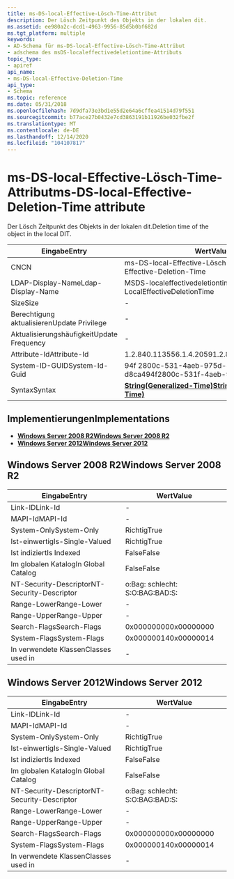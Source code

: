 ```yaml
---
title: ms-DS-local-Effective-Lösch-Time-Attribut
description: Der Lösch Zeitpunkt des Objekts in der lokalen dit.
ms.assetid: ee980a2c-dcd1-4963-9956-85d5b0bf682d
ms.tgt_platform: multiple
keywords:
- AD-Schema für ms-DS-local-Effective-Lösch-Time-Attribut
- adschema des msDS-localeffectivedeletiontime-Attributs
topic_type:
- apiref
api_name:
- ms-DS-local-Effective-Deletion-Time
api_type:
- Schema
ms.topic: reference
ms.date: 05/31/2018
ms.openlocfilehash: 7d9dfa73e3bd1e55d2e64a6cffea41514d79f551
ms.sourcegitcommit: b77ace27b0432e7cd3863191b11926be032fbe2f
ms.translationtype: MT
ms.contentlocale: de-DE
ms.lasthandoff: 12/14/2020
ms.locfileid: "104107817"
---
```

# <a name="ms-ds-local-effective-deletion-time-attribute"></a><span data-ttu-id="39ab4-105">ms-DS-local-Effective-Lösch-Time-Attribut</span><span class="sxs-lookup"><span data-stu-id="39ab4-105">ms-DS-local-Effective-Deletion-Time attribute</span></span>

<span data-ttu-id="39ab4-106">Der Lösch Zeitpunkt des Objekts in der lokalen dit.</span><span class="sxs-lookup"><span data-stu-id="39ab4-106">Deletion time of the object in the local DIT.</span></span>



| <span data-ttu-id="39ab4-107">Eingabe</span><span class="sxs-lookup"><span data-stu-id="39ab4-107">Entry</span></span> | <span data-ttu-id="39ab4-108">Wert</span><span class="sxs-lookup"><span data-stu-id="39ab4-108">Value</span></span> |
|-------------------|---------------------------------------------------------------|
| <span data-ttu-id="39ab4-109">CN</span><span class="sxs-lookup"><span data-stu-id="39ab4-109">CN</span></span>                | <span data-ttu-id="39ab4-110">ms-DS-local-Effective-Lösch Zeit</span><span class="sxs-lookup"><span data-stu-id="39ab4-110">ms-DS-local-Effective-Deletion-Time</span></span>                           |
| <span data-ttu-id="39ab4-111">LDAP-Display-Name</span><span class="sxs-lookup"><span data-stu-id="39ab4-111">Ldap-Display-Name</span></span> | <span data-ttu-id="39ab4-112">MSDS-localeffectivedeletiontime</span><span class="sxs-lookup"><span data-stu-id="39ab4-112">msDS-LocalEffectiveDeletionTime</span></span>                               |
| <span data-ttu-id="39ab4-113">Size</span><span class="sxs-lookup"><span data-stu-id="39ab4-113">Size</span></span>              | \-                                                            |
| <span data-ttu-id="39ab4-114">Berechtigung aktualisieren</span><span class="sxs-lookup"><span data-stu-id="39ab4-114">Update Privilege</span></span>  | \-                                                            |
| <span data-ttu-id="39ab4-115">Aktualisierungshäufigkeit</span><span class="sxs-lookup"><span data-stu-id="39ab4-115">Update Frequency</span></span>  | \-                                                            |
| <span data-ttu-id="39ab4-116">Attribute-Id</span><span class="sxs-lookup"><span data-stu-id="39ab4-116">Attribute-Id</span></span>      | <span data-ttu-id="39ab4-117">1.2.840.113556.1.4.2059</span><span class="sxs-lookup"><span data-stu-id="39ab4-117">1.2.840.113556.1.4.2059</span></span>                                       |
| <span data-ttu-id="39ab4-118">System-ID-GUID</span><span class="sxs-lookup"><span data-stu-id="39ab4-118">System-Id-Guid</span></span>    | <span data-ttu-id="39ab4-119">94f 2800c-531-4aeb-975d-48ac39f d8ca4</span><span class="sxs-lookup"><span data-stu-id="39ab4-119">94f2800c-531f-4aeb-975d-48ac39fd8ca4</span></span>                          |
| <span data-ttu-id="39ab4-120">Syntax</span><span class="sxs-lookup"><span data-stu-id="39ab4-120">Syntax</span></span>            | [<span data-ttu-id="39ab4-121">**String(Generalized-Time)**</span><span class="sxs-lookup"><span data-stu-id="39ab4-121">**String(Generalized-Time)**</span></span>](s-string-generalized-time.md) |



## <a name="implementations"></a><span data-ttu-id="39ab4-122">Implementierungen</span><span class="sxs-lookup"><span data-stu-id="39ab4-122">Implementations</span></span>

-   [<span data-ttu-id="39ab4-123">**Windows Server 2008 R2**</span><span class="sxs-lookup"><span data-stu-id="39ab4-123">**Windows Server 2008 R2**</span></span>](#windows-server-2008-r2)
-   [<span data-ttu-id="39ab4-124">**Windows Server 2012**</span><span class="sxs-lookup"><span data-stu-id="39ab4-124">**Windows Server 2012**</span></span>](#windows-server-2012)

## <a name="windows-server-2008-r2"></a><span data-ttu-id="39ab4-125">Windows Server 2008 R2</span><span class="sxs-lookup"><span data-stu-id="39ab4-125">Windows Server 2008 R2</span></span>



| <span data-ttu-id="39ab4-126">Eingabe</span><span class="sxs-lookup"><span data-stu-id="39ab4-126">Entry</span></span> | <span data-ttu-id="39ab4-127">Wert</span><span class="sxs-lookup"><span data-stu-id="39ab4-127">Value</span></span> |
|------------------------|--------------|
| <span data-ttu-id="39ab4-128">Link-ID</span><span class="sxs-lookup"><span data-stu-id="39ab4-128">Link-Id</span></span>                | \-           |
| <span data-ttu-id="39ab4-129">MAPI-Id</span><span class="sxs-lookup"><span data-stu-id="39ab4-129">MAPI-Id</span></span>                | \-           |
| <span data-ttu-id="39ab4-130">System-Only</span><span class="sxs-lookup"><span data-stu-id="39ab4-130">System-Only</span></span>            | <span data-ttu-id="39ab4-131">Richtig</span><span class="sxs-lookup"><span data-stu-id="39ab4-131">True</span></span>         |
| <span data-ttu-id="39ab4-132">Ist-einwertig</span><span class="sxs-lookup"><span data-stu-id="39ab4-132">Is-Single-Valued</span></span>       | <span data-ttu-id="39ab4-133">Richtig</span><span class="sxs-lookup"><span data-stu-id="39ab4-133">True</span></span>         |
| <span data-ttu-id="39ab4-134">Ist indiziert</span><span class="sxs-lookup"><span data-stu-id="39ab4-134">Is Indexed</span></span>             | <span data-ttu-id="39ab4-135">False</span><span class="sxs-lookup"><span data-stu-id="39ab4-135">False</span></span>        |
| <span data-ttu-id="39ab4-136">Im globalen Katalog</span><span class="sxs-lookup"><span data-stu-id="39ab4-136">In Global Catalog</span></span>      | <span data-ttu-id="39ab4-137">False</span><span class="sxs-lookup"><span data-stu-id="39ab4-137">False</span></span>        |
| <span data-ttu-id="39ab4-138">NT-Security-Descriptor</span><span class="sxs-lookup"><span data-stu-id="39ab4-138">NT-Security-Descriptor</span></span> | <span data-ttu-id="39ab4-139">o:Bag: schlecht: S:</span><span class="sxs-lookup"><span data-stu-id="39ab4-139">O:BAG:BAD:S:</span></span> |
| <span data-ttu-id="39ab4-140">Range-Lower</span><span class="sxs-lookup"><span data-stu-id="39ab4-140">Range-Lower</span></span>            | \-           |
| <span data-ttu-id="39ab4-141">Range-Upper</span><span class="sxs-lookup"><span data-stu-id="39ab4-141">Range-Upper</span></span>            | \-           |
| <span data-ttu-id="39ab4-142">Search-Flags</span><span class="sxs-lookup"><span data-stu-id="39ab4-142">Search-Flags</span></span>           | <span data-ttu-id="39ab4-143">0x00000000</span><span class="sxs-lookup"><span data-stu-id="39ab4-143">0x00000000</span></span>   |
| <span data-ttu-id="39ab4-144">System-Flags</span><span class="sxs-lookup"><span data-stu-id="39ab4-144">System-Flags</span></span>           | <span data-ttu-id="39ab4-145">0x00000014</span><span class="sxs-lookup"><span data-stu-id="39ab4-145">0x00000014</span></span>   |
| <span data-ttu-id="39ab4-146">In verwendete Klassen</span><span class="sxs-lookup"><span data-stu-id="39ab4-146">Classes used in</span></span>        | \-           |



## <a name="windows-server-2012"></a><span data-ttu-id="39ab4-147">Windows Server 2012</span><span class="sxs-lookup"><span data-stu-id="39ab4-147">Windows Server 2012</span></span>



| <span data-ttu-id="39ab4-148">Eingabe</span><span class="sxs-lookup"><span data-stu-id="39ab4-148">Entry</span></span> | <span data-ttu-id="39ab4-149">Wert</span><span class="sxs-lookup"><span data-stu-id="39ab4-149">Value</span></span> |
|------------------------|--------------|
| <span data-ttu-id="39ab4-150">Link-ID</span><span class="sxs-lookup"><span data-stu-id="39ab4-150">Link-Id</span></span>                | \-           |
| <span data-ttu-id="39ab4-151">MAPI-Id</span><span class="sxs-lookup"><span data-stu-id="39ab4-151">MAPI-Id</span></span>                | \-           |
| <span data-ttu-id="39ab4-152">System-Only</span><span class="sxs-lookup"><span data-stu-id="39ab4-152">System-Only</span></span>            | <span data-ttu-id="39ab4-153">Richtig</span><span class="sxs-lookup"><span data-stu-id="39ab4-153">True</span></span>         |
| <span data-ttu-id="39ab4-154">Ist-einwertig</span><span class="sxs-lookup"><span data-stu-id="39ab4-154">Is-Single-Valued</span></span>       | <span data-ttu-id="39ab4-155">Richtig</span><span class="sxs-lookup"><span data-stu-id="39ab4-155">True</span></span>         |
| <span data-ttu-id="39ab4-156">Ist indiziert</span><span class="sxs-lookup"><span data-stu-id="39ab4-156">Is Indexed</span></span>             | <span data-ttu-id="39ab4-157">False</span><span class="sxs-lookup"><span data-stu-id="39ab4-157">False</span></span>        |
| <span data-ttu-id="39ab4-158">Im globalen Katalog</span><span class="sxs-lookup"><span data-stu-id="39ab4-158">In Global Catalog</span></span>      | <span data-ttu-id="39ab4-159">False</span><span class="sxs-lookup"><span data-stu-id="39ab4-159">False</span></span>        |
| <span data-ttu-id="39ab4-160">NT-Security-Descriptor</span><span class="sxs-lookup"><span data-stu-id="39ab4-160">NT-Security-Descriptor</span></span> | <span data-ttu-id="39ab4-161">o:Bag: schlecht: S:</span><span class="sxs-lookup"><span data-stu-id="39ab4-161">O:BAG:BAD:S:</span></span> |
| <span data-ttu-id="39ab4-162">Range-Lower</span><span class="sxs-lookup"><span data-stu-id="39ab4-162">Range-Lower</span></span>            | \-           |
| <span data-ttu-id="39ab4-163">Range-Upper</span><span class="sxs-lookup"><span data-stu-id="39ab4-163">Range-Upper</span></span>            | \-           |
| <span data-ttu-id="39ab4-164">Search-Flags</span><span class="sxs-lookup"><span data-stu-id="39ab4-164">Search-Flags</span></span>           | <span data-ttu-id="39ab4-165">0x00000000</span><span class="sxs-lookup"><span data-stu-id="39ab4-165">0x00000000</span></span>   |
| <span data-ttu-id="39ab4-166">System-Flags</span><span class="sxs-lookup"><span data-stu-id="39ab4-166">System-Flags</span></span>           | <span data-ttu-id="39ab4-167">0x00000014</span><span class="sxs-lookup"><span data-stu-id="39ab4-167">0x00000014</span></span>   |
| <span data-ttu-id="39ab4-168">In verwendete Klassen</span><span class="sxs-lookup"><span data-stu-id="39ab4-168">Classes used in</span></span>        | \-           |



 

 




